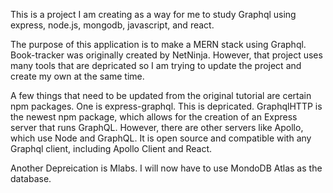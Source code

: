 This is a project I am creating as a way for me to study Graphql using express, node.js, mongodb, javascript, and react. 

The purpose of this application is to make a MERN stack using Graphql. Book-tracker was originally created by NetNinja. However, that project uses many tools that are depricated so I am trying to update the project and create my own at the same time. 

A few things that need to be updated from the original tutorial are certain npm packages. One is express-graphql. This is depricated. GraphqlHTTP is the newest npm package, which allows for the creation of an Express server that runs GraphQL. 
However, there are other servers like Apollo, which use Node and GraphQL. It is open source and compatible with any Graphql client, including Apollo Client and React. 

Another Depreication is Mlabs. I will now have to use MondoDB Atlas as the database. 